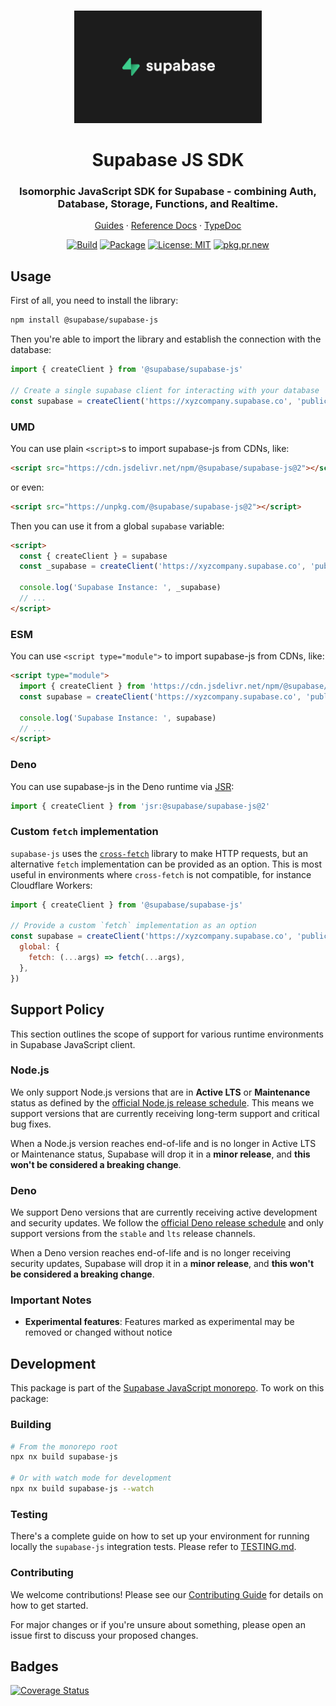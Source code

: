 <br />
<p align="center">
  <a href="https://supabase.io">
        <picture>
      <source media="(prefers-color-scheme: dark)" srcset="https://raw.githubusercontent.com/supabase/supabase/master/packages/common/assets/images/supabase-logo-wordmark--dark.svg">
      <source media="(prefers-color-scheme: light)" srcset="https://raw.githubusercontent.com/supabase/supabase/master/packages/common/assets/images/supabase-logo-wordmark--light.svg">
      <img alt="Supabase Logo" width="300" src="https://raw.githubusercontent.com/supabase/supabase/master/packages/common/assets/images/logo-preview.jpg">
    </picture>
  </a>

  <h1 align="center">Supabase JS SDK</h1>

  <h3 align="center">Isomorphic JavaScript SDK for Supabase - combining Auth, Database, Storage, Functions, and Realtime.</h3>

  <p align="center">
    <a href="https://supabase.com/docs/guides/getting-started">Guides</a>
    ·
    <a href="https://supabase.com/docs/reference/javascript/start">Reference Docs</a>
    ·
    <a href="https://supabase.github.io/supabase-js/supabase-js/v2/spec.json">TypeDoc</a>
  </p>
</p>

<div align="center">

[![Build](https://github.com/supabase/supabase-js/workflows/CI/badge.svg)](https://github.com/supabase/supabase-js/actions?query=branch%3Amaster)
[![Package](https://img.shields.io/npm/v/@supabase/supabase-js)](https://www.npmjs.com/package/@supabase/supabase-js)
[![License: MIT](https://img.shields.io/npm/l/@supabase/supabase-js)](#license)
[![pkg.pr.new](https://pkg.pr.new/badge/supabase/supabase-js)](https://pkg.pr.new/~/supabase/supabase-js)

</div>

## Usage

First of all, you need to install the library:

```sh
npm install @supabase/supabase-js
```

Then you're able to import the library and establish the connection with the database:

```js
import { createClient } from '@supabase/supabase-js'

// Create a single supabase client for interacting with your database
const supabase = createClient('https://xyzcompany.supabase.co', 'public-anon-key')
```

### UMD

You can use plain `<script>`s to import supabase-js from CDNs, like:

```html
<script src="https://cdn.jsdelivr.net/npm/@supabase/supabase-js@2"></script>
```

or even:

```html
<script src="https://unpkg.com/@supabase/supabase-js@2"></script>
```

Then you can use it from a global `supabase` variable:

```html
<script>
  const { createClient } = supabase
  const _supabase = createClient('https://xyzcompany.supabase.co', 'public-anon-key')

  console.log('Supabase Instance: ', _supabase)
  // ...
</script>
```

### ESM

You can use `<script type="module">` to import supabase-js from CDNs, like:

```html
<script type="module">
  import { createClient } from 'https://cdn.jsdelivr.net/npm/@supabase/supabase-js/+esm'
  const supabase = createClient('https://xyzcompany.supabase.co', 'public-anon-key')

  console.log('Supabase Instance: ', supabase)
  // ...
</script>
```

### Deno

You can use supabase-js in the Deno runtime via [JSR](https://jsr.io/@supabase/supabase-js):

```js
import { createClient } from 'jsr:@supabase/supabase-js@2'
```

### Custom `fetch` implementation

`supabase-js` uses the [`cross-fetch`](https://www.npmjs.com/package/cross-fetch) library to make HTTP requests, but an alternative `fetch` implementation can be provided as an option. This is most useful in environments where `cross-fetch` is not compatible, for instance Cloudflare Workers:

```js
import { createClient } from '@supabase/supabase-js'

// Provide a custom `fetch` implementation as an option
const supabase = createClient('https://xyzcompany.supabase.co', 'public-anon-key', {
  global: {
    fetch: (...args) => fetch(...args),
  },
})
```

## Support Policy

This section outlines the scope of support for various runtime environments in Supabase JavaScript client.

### Node.js

We only support Node.js versions that are in **Active LTS** or **Maintenance** status as defined by the [official Node.js release schedule](https://nodejs.org/en/about/previous-releases#release-schedule). This means we support versions that are currently receiving long-term support and critical bug fixes.

When a Node.js version reaches end-of-life and is no longer in Active LTS or Maintenance status, Supabase will drop it in a **minor release**, and **this won't be considered a breaking change**.

### Deno

We support Deno versions that are currently receiving active development and security updates. We follow the [official Deno release schedule](https://docs.deno.com/runtime/fundamentals/stability_and_releases/) and only support versions from the `stable` and `lts` release channels.

When a Deno version reaches end-of-life and is no longer receiving security updates, Supabase will drop it in a **minor release**, and **this won't be considered a breaking change**.

### Important Notes

- **Experimental features**: Features marked as experimental may be removed or changed without notice

## Development

This package is part of the [Supabase JavaScript monorepo](https://github.com/supabase/supabase-js). To work on this package:

### Building

```bash
# From the monorepo root
npx nx build supabase-js

# Or with watch mode for development
npx nx build supabase-js --watch
```

### Testing

There's a complete guide on how to set up your environment for running locally the `supabase-js` integration tests. Please refer to [TESTING.md](./TESTING.md).

### Contributing

We welcome contributions! Please see our [Contributing Guide](../../../CONTRIBUTING.md) for details on how to get started.

For major changes or if you're unsure about something, please open an issue first to discuss your proposed changes.

## Badges

[![Coverage Status](https://coveralls.io/repos/github/supabase/supabase-js/badge.svg?branch=master)](https://coveralls.io/github/supabase/supabase-js?branch=master)
